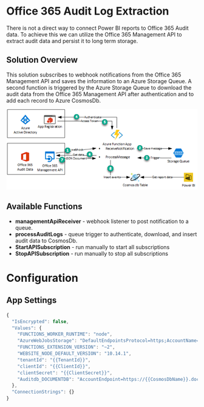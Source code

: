 # Office 365 Audit Log Extraction

There is not a direct way to connect Power BI reports to Office 365 Audit 
data. To achieve this we can utilize the Office 365 Management API to 
extract audit data and persist it to long term storage. 

## Solution Overview

This solution subscribes to webhook notifications from the Office 365 Management API and saves the information to an Azure Storage Queue. A second function is triggered by the Azure Storage Queue to download the audit data from the Office 365 Management API after authentication and to add each record to Azure CosmosDb.

![solution diagram](Solution%20Diagram.png)

## Available Functions

- **managementApiReceiver** - webhook listener to post notification to a queue.
- **processAuditLogs** - queue trigger to authenticate, download, and insert audit data to CosmosDb.
- **StartAPISubscription** - run manually to start all subscriptions
- **StopAPISubscription** - run manually to stop all subscriptions

# Configuration

## App Settings

```javascript
{
  "IsEncrypted": false,
  "Values": {
    "FUNCTIONS_WORKER_RUNTIME": "node",
    "AzureWebJobsStorage": "DefaultEndpointsProtocol=https;AccountName={{StorageAccountName}};AccountKey={{StorageAccountKey}}",
    "FUNCTIONS_EXTENSION_VERSION": "~2",
    "WEBSITE_NODE_DEFAULT_VERSION": "10.14.1",
    "tenantId": "{{TenantId}}",
    "clientId": "{{ClientId}}",
    "clientSecret": "{{ClientSecret}}",
    "Auditdb_DOCUMENTDB": "AccountEndpoint=https://{{CosmosDbName}}.documents.azure.com:443/;AccountKey={{CosmosDbKey}};"
  },
  "ConnectionStrings": {}
}
```
